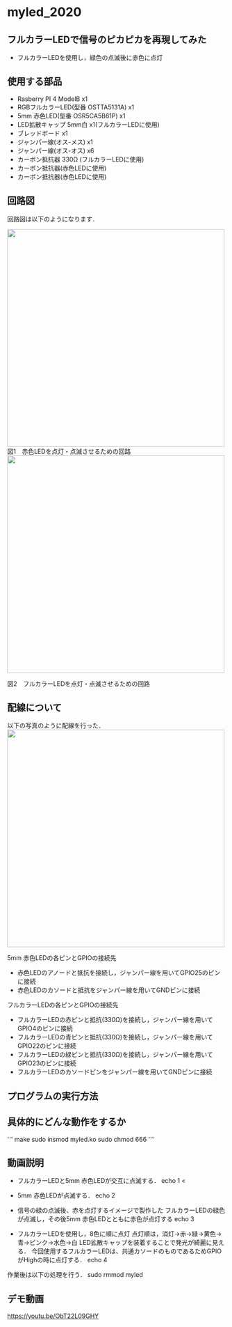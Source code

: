 # myled_2020


## フルカラーLEDで信号のピカピカを再現してみた

- フルカラーLEDを使用し，緑色の点滅後に赤色に点灯

## 使用する部品
- Rasberry PI 4 ModelB x1
- RGBフルカラーLED(型番 OSTTA5131A) x1
- 5mm 赤色LED(型番 OSR5CA5B61P) x1
- LED拡散キャップ 5mm白 x1(フルカラーLEDに使用)
- ブレッドボード x1
- ジャンパー線(オス-メス) x1
- ジャンパー線(オス-オス) x6
- カーボン抵抗器 330Ω (フルカラーLEDに使用)
- カーボン抵抗器(赤色LEDに使用)
- カーボン抵抗器(赤色LEDに使用)

## 回路図
回路図は以下のようになります．

<img src = "./images/5mmLED.jpg" width="500">
図1　赤色LEDを点灯・点滅させるための回路

<img src = "./images/RGBLED.jpg" width="500">

図2　フルカラーLEDを点灯・点滅させるための回路

## 配線について
以下の写真のように配線を行った．
<img src = "./images/imag1.jpg" width="500">

5mm 赤色LEDの各ピンとGPIOの接続先
- 赤色LEDのアノードと抵抗を接続し，ジャンパー線を用いてGPIO25のピンに接続
- 赤色LEDのカソードと抵抗をジャンパー線を用いてGNDピンに接続

フルカラーLEDの各ピンとGPIOの接続先
- フルカラーLEDの赤ピンと抵抗(330Ω)を接続し，ジャンパー線を用いてGPIO4のピンに接続
- フルカラーLEDの青ピンと抵抗(330Ω)を接続し，ジャンパー線を用いてGPIO22のピンに接続
- フルカラーLEDの緑ピンと抵抗(330Ω)を接続し，ジャンパー線を用いてGPIO23のピンに接続
- フルカラーLEDのカソードピンをジャンパー線を用いてGNDピンに接続



## プログラムの実行方法


## 具体的にどんな動作をするか

'''
make
sudo insmod myled.ko
sudo chmod 666
'''

## 動画説明
- フルカラーLEDと5mm 赤色LEDが交互に点滅する．
echo 1 <

- 5mm 赤色LEDが点滅する．
echo 2

- 信号の緑の点滅後、赤を点灯するイメージで製作した
フルカラーLEDの緑色が点滅し，その後5mm 赤色LEDとともに赤色が点灯する
echo 3

- フルカラーLEDを使用し，8色に順に点灯
点灯順は，消灯→赤→緑→黄色→青→ピンク→水色→白
LED拡散キャップを装着することで発光が綺麗に見える．
今回使用するフルカラーLEDは、共通カソードのものであるためGPIOがHighの時に点灯する．
echo 4


作業後は以下の処理を行う．
sudo rmmod myled


## デモ動画
https://youtu.be/ObT22L09GHY




